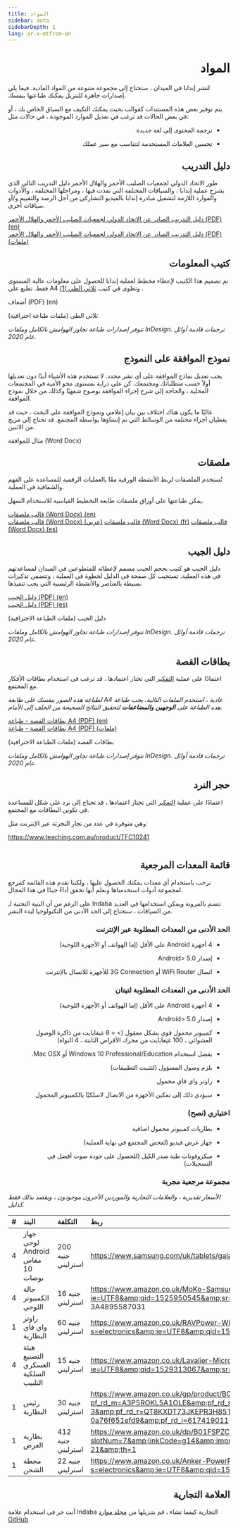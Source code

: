 ```yaml
---
title: المواد
sidebar: auto
sidebarDepth: 1
lang: ar-x-mtfrom-en
---
```

<h1 style=";text-align:right;direction:rtl"> المواد </h1> 

<Leader> 

 لنشر إندابا في الميدان ، ستحتاج إلى مجموعة متنوعة من المواد المادية. فيما يلي إصدارات جاهزة للتنزيل يمكنك طباعتها بنفسك.  


 يتم توفير بعض هذه المستندات كقوالب بحيث يمكنك التكيف مع السياق الخاص بك ، أو في بعض الحالات قد ترغب في تعديل الموارد الموجودة ، في حالات مثل:  

<ul style=";text-align:right;direction:rtl"><li style=";text-align:right;direction:rtl"> ترجمة المحتوى إلى لغة جديدة </li></ul> 
<ul style=";text-align:right;direction:rtl"><li style=";text-align:right;direction:rtl"> تحسين العلامات المستخدمة لتتناسب مع سير عملك </li></ul> 

</Leader> 

<h2 style=";text-align:right;direction:rtl"> دليل التدريب </h2> 

 طور الاتحاد الدولي لجمعيات الصليب الأحمر والهلال الأحمر دليل التدريب التالي الذي يشرح عملية إندابا ، والسياقات المختلفة التي نفذت فيها ، ومراحلها المختلفة ، والأدوات والموارد اللازمة لتشغيل مبادرة إندابا بالفيديو التشاركي من أجل الرصد والتقييم و/أو سياقات أخرى.  

<el-dropdown split-button type="danger"> <a href="https://github.com/our-story-media/ourstory-resources/raw/master/field-materials/manual/ifrc-manual-en.pdf">دليل التدريب الصادر عن الاتحاد الدولي لجمعيات الصليب الأحمر والهلال الأحمر (PDF) (en)</a>  
<el-dropdown-menu slot="dropdown"> 
<el-dropdown-item> <a href="https://github.com/our-story-media/ourstory-resources/raw/master/field-materials/manual/ifrc-manual-es.pdf">دليل التدريب الصادر عن الاتحاد الدولي لجمعيات الصليب الأحمر والهلال الأحمر (PDF) (ملفات)</a> </el-dropdown-item> 
</el-dropdown-menu> 

</el-dropdown> 

<h2 style=";text-align:right;direction:rtl"> كتيب المعلومات </h2> 

 تم تصميم هذا الكتيب لإعطاء مخطط لعملية إندابا للحصول على معلومات عالية المستوى فقط. تطبع على A4 وتطوى في كتيب <a href="https://en.wikipedia.org/wiki/Brochure#/media/File:Folding.svg">ثلاثي الطي (1)</a> .  

<DownloadLink type="danger" url="https://github.com/our-story-media/ourstory-resources/raw/master/field-materials/booklet/brochure-en.pdf"> أضعاف (PDF) (en) </DownloadLink> 

<DownloadLink  url="https://github.com/our-story-media/ourstory-resources/tree/master/field-materials/booklet/"> ثلاثي الطي (ملفات طباعة احترافية) </DownloadLink> 

 <em>تتوفر إصدارات طباعة تجاوز الهوامش بالكامل وملفات InDesign. ترجمات قادمة أوائل عام 2020.</em>  

<h2 style=";text-align:right;direction:rtl"> نموذج الموافقة على النموذج </h2> 

 يجب تعديل نماذج الموافقة على أي نشر محدد. لا تستخدم هذه الأشياء أبدًا دون تعديلها أولاً حسب متطلباتك ومجتمعك. كن على دراية بمستوى محو الأمية في المجتمعات المحلية ، والحاجة إلى شرح إجراء الموافقة بوضوح شفهيًا وكذلك من خلال نموذج الموافقة.  

 غالبًا ما يكون هناك اختلاف بين <span class="code">بيان إعلامي ونموذج</span> <span class="code">الموافقة على البحث</span> ، حيث قد يغطيان أجزاء مختلفة من الوسائط التي تم إنشاؤها بواسطة المجتمع. قد تحتاج إلى مزيج من الاثنين.  

<DownloadLink type="danger" url="https://github.com/our-story-media/ourstory-resources/raw/master/field-materials/consent/consent-template.docx"> مثال للموافقة (Word Docx) </DownloadLink> 

<h2 style=";text-align:right;direction:rtl"> ملصقات </h2> 

 تُستخدم الملصقات لربط الأنشطة الورقية معًا بالعمليات الرقمية للمساعدة على الفهم والشفافية في العملية.  

 يمكن طباعتها على أوراق ملصقات طابعة التخطيط القياسية للاستخدام السهل.  

<el-dropdown split-button type="danger"> <a href="https://github.com/our-story-media/ourstory-resources/raw/master/field-materials/stickers/L7163-oecd-stickers-template-en.docx">قالب ملصقات (Word Docx) (en)</a>  
<el-dropdown-menu slot="dropdown"> 
<el-dropdown-item> <a href="https://github.com/our-story-media/ourstory-resources/raw/master/field-materials/stickers/L7163-oecd-stickers-template-ar.docx">قالب ملصقات (Word Docx) (عربي)</a> </el-dropdown-item> 
<el-dropdown-item> <a href="https://github.com/our-story-media/ourstory-resources/raw/master/field-materials/stickers/L7163-oecd-stickers-template-fr.docx">قالب ملصقات (Word Docx) (fr)</a> </el-dropdown-item> 
<el-dropdown-item> <a href="https://github.com/our-story-media/ourstory-resources/raw/master/field-materials/stickers/L7163-oecd-stickers-template-es.docx">قالب ملصقات (Word Docx) (es)</a> </el-dropdown-item> 
</el-dropdown-menu> 
</el-dropdown> 

<h2 style=";text-align:right;direction:rtl"> دليل الجيب </h2> 

 دليل الجيب هو كتيب بحجم الجيب مصمم لإعطائه للمتطوعين في الميدان لمساعدتهم في هذه العملية. تستجيب كل صفحة في الدليل لخطوة في العملية ، وتتضمن تذكيرات بسيطة بالعناصر والأنشطة الرئيسية التي يجب تنفيذها.  

<el-dropdown split-button type="danger"> <a href="https://github.com/our-story-media/ourstory-resources/raw/master/field-materials/field-guide/print-yourself/field-guide-selfprint-en.pdf">دليل الجيب (PDF) (en)</a>  
<el-dropdown-menu slot="dropdown"> 
<el-dropdown-item> <a href="https://github.com/our-story-media/ourstory-resources/raw/master/field-materials/field-guide/print-yourself/field-guide-selfprint-es.pdf">دليل الجيب (PDF) (es)</a> </el-dropdown-item> 
</el-dropdown-menu> 

</el-dropdown> 

<DownloadLink  url="https://github.com/our-story-media/ourstory-resources/tree/master/field-materials/field-guide/print-professional"> دليل الجيب (ملفات الطباعة الاحترافية) </DownloadLink> 

 <em>تتوفر إصدارات طباعة تجاوز الهوامش بالكامل وملفات InDesign. ترجمات قادمة أوائل عام 2020.</em>  

<h2 style=";text-align:right;direction:rtl"> بطاقات القصة </h2> 

 اعتمادًا على عملية <a href="/ar/guide/ideation/">التفكير</a> التي تختار اعتمادها ، قد ترغب في استخدام بطاقات الأفكار مع المجتمع.  

 <em>لطباعة هذه الصور بنفسك على طابعة A4 عادية ، استخدم الملفات التالية. يجب طباعة هذه الطباعة على <strong>الوجهين</strong> <strong>والمضاعفات</strong> لتحقيق النتائج الصحيحة من الخلف إلى الأمام.</em>  

<el-dropdown split-button type="danger"> <a href="https://github.com/our-story-media/ourstory-resources/raw/master/field-materials/story-cards/print-yourself/storycards-selfprint-en.pdf">بطاقات القصة - طباعة A4 (PDF) (en)</a>  
<el-dropdown-menu slot="dropdown"> 
<el-dropdown-item> <a href="https://github.com/our-story-media/ourstory-resources/raw/master/field-materials/story-cards/print-yourself/storycards-selfprint-es.pdf">بطاقات القصة - طباعة A4 (PDF) (ملفات)</a> </el-dropdown-item> 
</el-dropdown-menu> 

</el-dropdown> 

<DownloadLink  url="https://github.com/our-story-media/ourstory-resources/tree/master/field-materials/story-cards/print-professional"> بطاقات القصة (ملفات الطباعة الاحترافية) </DownloadLink> 

 <em>تتوفر إصدارات طباعة تجاوز الهوامش بالكامل وملفات InDesign. ترجمات قادمة أوائل عام 2020.</em>  

<h2 style=";text-align:right;direction:rtl"> حجر النرد </h2> 

 اعتمادًا على عملية <a href="/ar/guide/ideation/">التفكير</a> التي تختار اعتمادها ، قد تحتاج إلى نرد على شكل للمساعدة في تكوين البطاقات مع المجتمع.  

 وهي متوفرة في عدد من تجار التجزئة عبر الإنترنت مثل:  

 <a href="https://www.teaching.com.au/product/TFC10241">https://www.teaching.com.au/product/TFC10241</a>  

<img src="/imgs/dice.jpg" alt=""> 

<h2 style=";text-align:right;direction:rtl"> قائمة المعدات المرجعية </h2> 

 نرحب باستخدام أي معدات يمكنك الحصول عليها ، ولكننا نقدم هذه القائمة كمرجع لمجموعة أدوات استخدمناها ونعلم أنها تحقق أداءً جيدًا في هذا المجال.  

<Tip> 

 على الرغم من أن البنية التحتية لـ Indaba تتسم بالمرونة ويمكن استخدامها في العديد من السياقات ، ستحتاج إلى الحد الأدنى من التكنولوجيا لبدء النشر.  

</Tip> 

<h3 style=";text-align:right;direction:rtl"> الحد الأدنى من المعدات المطلوبة عبر الإنترنت </h3> 

<ul style=";text-align:right;direction:rtl"><li style=";text-align:right;direction:rtl"> 4 أجهزة Android على الأقل (إما الهواتف أو الأجهزة اللوحية) </li></ul> 
<ul style=";text-align:right;direction:rtl"><li style=";text-align:right;direction:rtl"> إصدار Android&gt; 5.0 </li></ul> 
<ul style=";text-align:right;direction:rtl"><li style=";text-align:right;direction:rtl"> اتصال WiFi Router أو 3G Connection للأجهزة للاتصال بالإنترنت </li></ul> 

<h3 style=";text-align:right;direction:rtl"> الحد الأدنى من المعدات المطلوبة لتيتان </h3> 

<ul style=";text-align:right;direction:rtl"><li style=";text-align:right;direction:rtl"> 4 أجهزة Android على الأقل (إما الهواتف أو الأجهزة اللوحية) </li></ul> 
<ul style=";text-align:right;direction:rtl"><li style=";text-align:right;direction:rtl"> إصدار Android&gt; 5.0 </li></ul> 
<ul style=";text-align:right;direction:rtl"><li style=";text-align:right;direction:rtl"> كمبيوتر محمول قوي بشكل معقول (&gt; = 8 غيغابايت من ذاكرة الوصول العشوائي ، 100 غيغابايت من محرك الأقراص الثابتة ، 4 النواة) </li></ul> 
<ul style=";text-align:right;direction:rtl"><li style=";text-align:right;direction:rtl"> يفضل استخدام Windows 10 Professional/Education أو Mac OSX. </li></ul> 
<ul style=";text-align:right;direction:rtl"><li style=";text-align:right;direction:rtl"> يلزم وصول المسؤول (لتثبيت التطبيقات) </li></ul> 
<ul style=";text-align:right;direction:rtl"><li style=";text-align:right;direction:rtl"> راوتر واي فاي محمول </li></ul> 
<ul style=";text-align:right;direction:rtl"><li style=";text-align:right;direction:rtl"> سيؤدي ذلك إلى تمكين الأجهزة من الاتصال لاسلكيًا بالكمبيوتر المحمول </li></ul> 

<h3 style=";text-align:right;direction:rtl"> اختياري (نصح) </h3> 

<ul style=";text-align:right;direction:rtl"><li style=";text-align:right;direction:rtl"> بطاريات كمبيوتر محمول اضافية </li></ul> 
<ul style=";text-align:right;direction:rtl"><li style=";text-align:right;direction:rtl"> جهاز عرض فيديو (لفحص المجتمع في نهاية العملية) </li></ul> 
<ul style=";text-align:right;direction:rtl"><li style=";text-align:right;direction:rtl"> ميكروفونات طية صدر الكبل (للحصول على جودة صوت أفضل في التسجيلات) </li></ul> 

<h3 style=";text-align:right;direction:rtl"> مجموعة مرجعية مجربة </h3> 

 <em>الأسعار تقديرية ، والعلامات التجارية والموردين الآخرون موجودون ، ويقصد بذلك فقط كدليل.</em>  

 | # | البند | التكلفة | ربط |  
 | :--- | :--- | :--- | :--- |  
 | 4 | جهاز لوحي Android مقاس 10 بوصات | 200 جنيه استرليني | <a href="https://www.samsung.com/uk/tablets/galaxy-tab-a-10-1-2016-t580/SM-T580NZKABTU/">https://www.samsung.com/uk/tablets/galaxy-tab-a-10-1-2016-t580/SM-T580NZKABTU/</a> |  
 | 4 | حالة الكمبيوتر اللوحي | 16 جنيه استرليني | <a href="https://www.amazon.co.uk/MoKo-Samsung-Galaxy-10-1-Built/dp/B01LX4VLYD/ref=sr_1_3?ie=UTF8&amp;qid=1525950545&amp;sr=8-3&amp;keywords=case+for+galaxy+tab+a&amp;refinements=p_n_feature_browse-bin%3A4895587031">https://www.amazon.co.uk/MoKo-Samsung-Galaxy-10-1-Built/dp/B01LX4VLYD/ref=sr_1_3؟ie=UTF8&amp;qid=1525950545&amp;sr=8-3&amp;keywords=case+for+galaxy+tab+ a &amp; refinements = p_n_feature_browse-bin٪ 3A4895587031</a> |  
 | 1 | راوتر واي فاي البطارية | 60 جنيه استرليني | <a href="https://www.amazon.co.uk/RAVPower-Wireless-Portable-Companion-Streamer/dp/B076M3X2GR/ref=sr_1_12?s=electronics&amp;ie=UTF8&amp;qid=1525100823&amp;sr=1-12&amp;keywords=battery+wireless+router">https://www.amazon.co.uk/RAVPower-Wireless-Portable-Companion-Streamer/dp/B076M3X2GR/ref=sr_1_12؟s=electronics&amp;ie=UTF8&amp;qid=1525100823&amp;sr=1-12&amp;keywords=battery+wireless+router</a> |  
 | 4 | هيئة التصنيع العسكري السلكية التلبيب | 15 جنيه استرليني | <a href="https://www.amazon.co.uk/Lavalier-Microphone-Smartphone-Canon-Camera/dp/B00MPDYGBE/ref=sr_1_1?ie=UTF8&amp;qid=1529313067&amp;sr=8-1&amp;keywords=boya">https://www.amazon.co.uk/Lavalier-Microphone-Smartphone-Canon-Camera/dp/B00MPDYGBE/ref=sr_1_1؟ie=UTF8&amp;qid=1529313067&amp;sr=8-1&amp;keywords=boya</a> |  
 | 1 | رئيس البطارية | 30 جنيه استرليني | <a href="https://www.amazon.co.uk/gp/product/B016MO90GW/ref=s9_acsd_zgift_hd_bw_bfmct9_c_x_w?pf_rd_m=A3P5ROKL5A1OLE&amp;pf_rd_s=merchandised-search-3&amp;pf_rd_r=QT8KXDT73JKEPR3H85TM&amp;pf_rd_t=101&amp;pf_rd_p=46dd7e12-d969-5548-b29a-0a76f651efd9&amp;pf_rd_i=617419011">https://www.amazon.co.uk/gp/product/B016MO90GW/ref=s9_acsd_zgift_hd_bw_bfmct9_c_x_w؟pf_rd_m=A3P5ROKL5A1OLE&amp;pf_rd_s=merchandised-search-3&amp;pf_rd_r=QT8KXDT73JKEPR3H85TM&amp;pf_rd_t=101&amp;pf_rd_p=46dd7e12-d969-5548-b29a-0a76f651efd9&amp;pf_rd_i=617419011</a> |  
 | 1 | بطارية العرض | 412 جنيه استرليني | <a href="https://www.amazon.co.uk/dp/B01FSPZCDG/ref=as_at?slotNum=7&amp;linkCode=g14&amp;imprToken=N29..iMjijff7TCKcSbaww&amp;creativeASIN=B01FSPZCDG&amp;tag=dotdash21-21&amp;th=1">https://www.amazon.co.uk/dp/B01FSPZCDG/ref=as_at؟slotNum=7&amp;linkCode=g14&amp;imprToken=N29..iMjijff7TCKcSbaww&amp;creativeASIN=B01FSPZCDG&amp;tag=dotdash21-21&amp;th=1</a> |  
 | 1 | محطة الشحن | 22 جنيه استرليني | <a href="https://www.amazon.co.uk/Anker-PowerPort-Family-Sized-Technology-Smartphones-Black/dp/B00PK1IIJY/ref=sr_1_20?s=electronics&amp;ie=UTF8&amp;qid=1530862198&amp;sr=1-20&amp;keywords=anker+charger">https://www.amazon.co.uk/Anker-PowerPort-Family-Sized-Technology-Smartphones-Black/dp/B00PK1IIJY/ref=sr_1_20؟s=electronics&amp;ie=UTF8&amp;qid=1530862198&amp;sr=1-20&amp;keywords=anker+charger</a> |  

<h2 style=";text-align:right;direction:rtl"> العلامة التجارية </h2> 

 أنت حر في استخدام علامة Indaba التجارية كيفما تشاء ، قم بتنزيلها من <a href="https://github.com/our-story-media/ourstory-resources/tree/master/branding">مجلد موارد GitHub</a>  
